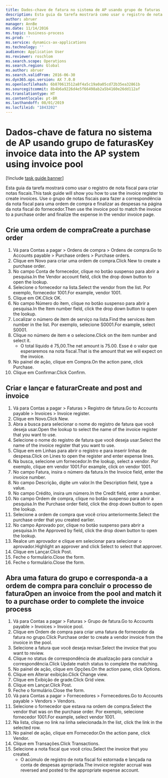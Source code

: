 ```yaml
---
title: Dados-chave de fatura no sistema de AP usando grupo de faturas
description: Esta guia da tarefa mostrará como usar o registro de nota fiscal para criar notas fiscais.
author: abruer
manager: AnnBe
ms.date: 11/14/2016
ms.topic: business-process
ms.prod: ''
ms.service: dynamics-ax-applications
ms.technology: ''
audience: Application User
ms.reviewer: roschlom
ms.search.scope: Operations
ms.search.region: Global
ms.author: abruer
ms.search.validFrom: 2016-06-30
ms.dyn365.ops.version: AX 7.0.0
ms.openlocfilehash: 6b870613512a8f4a5c19a0a05cd72b35ea32861b
ms.sourcegitcommit: 8b4b6a9226d4e5f66498ab2a5b4160e26dd112af
ms.translationtype: HT
ms.contentlocale: pt-BR
ms.lasthandoff: 08/01/2019
ms.locfileid: "1843202"
---
```

# <a name="key-invoice-data-into-the-ap-system-using-invoice-pool"></a><span data-ttu-id="8fd93-103">Dados-chave de fatura no sistema de AP usando grupo de faturas</span><span class="sxs-lookup"><span data-stu-id="8fd93-103">Key invoice data into the AP system using invoice pool</span></span>

[!include [task guide banner](../../includes/task-guide-banner.md)]

<span data-ttu-id="8fd93-104">Esta guia da tarefa mostrará como usar o registro de nota fiscal para criar notas fiscais.</span><span class="sxs-lookup"><span data-stu-id="8fd93-104">This task guide will show you how to use the invoice register to create invoices.</span></span>  <span data-ttu-id="8fd93-105">Use o grupo de notas fiscais para fazer a correspondência da nota fiscal para uma ordem de compra e finalizar as despesas na página da nota fiscal do fornecedor.</span><span class="sxs-lookup"><span data-stu-id="8fd93-105">Then use the invoice pool to match the invoice to a purchase order and finalize the expense in the vendor invoice page.</span></span>


## <a name="create-a-purchase-order"></a><span data-ttu-id="8fd93-106">Crie uma ordem de compra</span><span class="sxs-lookup"><span data-stu-id="8fd93-106">Create a purchase order</span></span>
1. <span data-ttu-id="8fd93-107">Vá para Contas a pagar > Ordens de compra > Ordens de compra.</span><span class="sxs-lookup"><span data-stu-id="8fd93-107">Go to Accounts payable > Purchase orders > Purchase orders.</span></span>
2. <span data-ttu-id="8fd93-108">Clique em Novo para criar uma ordem de compra.</span><span class="sxs-lookup"><span data-stu-id="8fd93-108">Click New to create a purchase order.</span></span>
3. <span data-ttu-id="8fd93-109">No campo Conta de fornecedor, clique no botão suspenso para abrir a pesquisa.</span><span class="sxs-lookup"><span data-stu-id="8fd93-109">In the Vendor account field, click the drop down button to open the lookup.</span></span>
4. <span data-ttu-id="8fd93-110">Selecione o fornecedor na lista.</span><span class="sxs-lookup"><span data-stu-id="8fd93-110">Select the vendor from the list.</span></span> <span data-ttu-id="8fd93-111">Por exemplo, fornecedor 1001.</span><span class="sxs-lookup"><span data-stu-id="8fd93-111">For example, vendor 1001.</span></span>
5. <span data-ttu-id="8fd93-112">Clique em OK.</span><span class="sxs-lookup"><span data-stu-id="8fd93-112">Click OK.</span></span>
6. <span data-ttu-id="8fd93-113">No campo Número do item, clique no botão suspenso para abrir a pesquisa.</span><span class="sxs-lookup"><span data-stu-id="8fd93-113">In the Item number field, click the drop down button to open the lookup.</span></span>
7. <span data-ttu-id="8fd93-114">Localizar o número de item de serviço na lista.</span><span class="sxs-lookup"><span data-stu-id="8fd93-114">Find the services item number in the list.</span></span> <span data-ttu-id="8fd93-115">Por exemplo, selecione S0001.</span><span class="sxs-lookup"><span data-stu-id="8fd93-115">For example, select S0001.</span></span>
8. <span data-ttu-id="8fd93-116">Clique no número de item e o selecione.</span><span class="sxs-lookup"><span data-stu-id="8fd93-116">Click on the item number and select it.</span></span>
    * <span data-ttu-id="8fd93-117">O total líquido é 75,00.</span><span class="sxs-lookup"><span data-stu-id="8fd93-117">The net amount is 75.00.</span></span>  <span data-ttu-id="8fd93-118">Esse é o valor que esperaremos na nota fiscal.</span><span class="sxs-lookup"><span data-stu-id="8fd93-118">That is the amount that we will expect on the invoice.</span></span>  
9. <span data-ttu-id="8fd93-119">No painel de ação, clique em Compra.</span><span class="sxs-lookup"><span data-stu-id="8fd93-119">On the action pane, click Purchase.</span></span>
10. <span data-ttu-id="8fd93-120">Clique em Confirmar.</span><span class="sxs-lookup"><span data-stu-id="8fd93-120">Click Confirm.</span></span>

## <a name="create-and-post-and-invoice"></a><span data-ttu-id="8fd93-121">Criar e lançar e faturar</span><span class="sxs-lookup"><span data-stu-id="8fd93-121">Create and post and invoice</span></span>
1. <span data-ttu-id="8fd93-122">Vá para Contas a pagar > Faturas > Registro de fatura.</span><span class="sxs-lookup"><span data-stu-id="8fd93-122">Go to Accounts payable > Invoices > Invoice register.</span></span>
2. <span data-ttu-id="8fd93-123">Clique em Novo.</span><span class="sxs-lookup"><span data-stu-id="8fd93-123">Click New.</span></span>
3. <span data-ttu-id="8fd93-124">Abra a busca para selecionar o nome do registro de fatura que você deseja usar.</span><span class="sxs-lookup"><span data-stu-id="8fd93-124">Open the lookup to select the name of the invoice register that you want to use.</span></span>
4. <span data-ttu-id="8fd93-125">Selecione o nome do registro de fatura que você deseja usar.</span><span class="sxs-lookup"><span data-stu-id="8fd93-125">Select the name of the invoice register that you want to use.</span></span>
5. <span data-ttu-id="8fd93-126">Clique em em Linhas para abrir o registro e para inserir linhas de despesa.</span><span class="sxs-lookup"><span data-stu-id="8fd93-126">Click on Lines to open the register and enter expense lines.</span></span>
6. <span data-ttu-id="8fd93-127">Na busca, selecione um fornecedor.</span><span class="sxs-lookup"><span data-stu-id="8fd93-127">In the lookup, select a vendor.</span></span> <span data-ttu-id="8fd93-128">Por exemplo, clique em vendor 1001.</span><span class="sxs-lookup"><span data-stu-id="8fd93-128">For example, click on vendor 1001.</span></span>
7. <span data-ttu-id="8fd93-129">No campo Fatura, insira o número da fatura.</span><span class="sxs-lookup"><span data-stu-id="8fd93-129">In the Invoice field, enter the invoice number.</span></span>
8. <span data-ttu-id="8fd93-130">No campo Descrição, digite um valor.</span><span class="sxs-lookup"><span data-stu-id="8fd93-130">In the Description field, type a value.</span></span>
9. <span data-ttu-id="8fd93-131">No campo Crédito, insira um número.</span><span class="sxs-lookup"><span data-stu-id="8fd93-131">In the Credit field, enter a number.</span></span>
10. <span data-ttu-id="8fd93-132">No campo Ordem de compra, clique no botão suspenso para abrir a pesquisa.</span><span class="sxs-lookup"><span data-stu-id="8fd93-132">In the Purchase order field, click the drop down button to open the lookup.</span></span>
11. <span data-ttu-id="8fd93-133">Selecione a ordem de compra que você criou anteriormente.</span><span class="sxs-lookup"><span data-stu-id="8fd93-133">Select the purchase order that you created earlier.</span></span>
12. <span data-ttu-id="8fd93-134">No campo Aprovado por, clique no botão suspenso para abrir a pesquisa.</span><span class="sxs-lookup"><span data-stu-id="8fd93-134">In the Approved by field, click the drop down button to open the lookup.</span></span>
13. <span data-ttu-id="8fd93-135">Realce um aprovador e clique em selecionar para selecionar o aprovador.</span><span class="sxs-lookup"><span data-stu-id="8fd93-135">Highlight an approver and click Select to select that approver.</span></span>
14. <span data-ttu-id="8fd93-136">Clique em Lançar.</span><span class="sxs-lookup"><span data-stu-id="8fd93-136">Click Post.</span></span>
15. <span data-ttu-id="8fd93-137">Feche o formulário.</span><span class="sxs-lookup"><span data-stu-id="8fd93-137">Close the form.</span></span>
16. <span data-ttu-id="8fd93-138">Feche o formulário.</span><span class="sxs-lookup"><span data-stu-id="8fd93-138">Close the form.</span></span>

## <a name="open-an-invoice-from-the-pool-and-match-it-to-a-purchase-order-to-complete-the-invoice-process"></a><span data-ttu-id="8fd93-139">Abra uma fatura do grupo e corresponda-a a ordem de compra para concluir o processo de fatura</span><span class="sxs-lookup"><span data-stu-id="8fd93-139">Open an invoice from the pool and match it to a purchase order to complete the invoice process</span></span>
1. <span data-ttu-id="8fd93-140">Vá para Contas a pagar > Faturas > Grupo de fatura.</span><span class="sxs-lookup"><span data-stu-id="8fd93-140">Go to Accounts payable > Invoices > Invoice pool.</span></span>
2. <span data-ttu-id="8fd93-141">Clique em Ordem de compra para criar uma fatura de fornecedor da fatura no grupo.</span><span class="sxs-lookup"><span data-stu-id="8fd93-141">Click Purchase order to create a vendor invoice from the invoice in the pool.</span></span>
3. <span data-ttu-id="8fd93-142">Selecione a fatura que você deseja revisar.</span><span class="sxs-lookup"><span data-stu-id="8fd93-142">Select the invoice that you want to review.</span></span>
4. <span data-ttu-id="8fd93-143">Clique no status de correspondência de atualização para concluir a correspondência.</span><span class="sxs-lookup"><span data-stu-id="8fd93-143">Click Update match status to complete the matching.</span></span>
5. <span data-ttu-id="8fd93-144">No painel de ação, clique em Opções.</span><span class="sxs-lookup"><span data-stu-id="8fd93-144">On the action pane, click Options.</span></span>
6. <span data-ttu-id="8fd93-145">Clique em Alterar exibição.</span><span class="sxs-lookup"><span data-stu-id="8fd93-145">Click Change view.</span></span>
7. <span data-ttu-id="8fd93-146">Clique em Exibição de grade.</span><span class="sxs-lookup"><span data-stu-id="8fd93-146">Click Grid view.</span></span>
8. <span data-ttu-id="8fd93-147">Clique em Lançar.</span><span class="sxs-lookup"><span data-stu-id="8fd93-147">Click Post.</span></span>
9. <span data-ttu-id="8fd93-148">Feche o formulário.</span><span class="sxs-lookup"><span data-stu-id="8fd93-148">Close the form.</span></span>
10. <span data-ttu-id="8fd93-149">Vá para Contas a pagar > Fornecedores > Fornecedores.</span><span class="sxs-lookup"><span data-stu-id="8fd93-149">Go to Accounts payable > Vendors > Vendors.</span></span>
11. <span data-ttu-id="8fd93-150">Selecione o fornecedor que estava na ordem de compra.</span><span class="sxs-lookup"><span data-stu-id="8fd93-150">Select the vendor that was on the purchase order.</span></span> <span data-ttu-id="8fd93-151">Por exemplo, selecione fornecedor 1001.</span><span class="sxs-lookup"><span data-stu-id="8fd93-151">For example, select vendor 1001.</span></span>
12. <span data-ttu-id="8fd93-152">Na lista, clique no link na linha selecionada.</span><span class="sxs-lookup"><span data-stu-id="8fd93-152">In the list, click the link in the selected row.</span></span>
13. <span data-ttu-id="8fd93-153">No painel de ação, clique em Fornecedor.</span><span class="sxs-lookup"><span data-stu-id="8fd93-153">On the action pane, click Vendor.</span></span>
14. <span data-ttu-id="8fd93-154">Clique em Transações.</span><span class="sxs-lookup"><span data-stu-id="8fd93-154">Click Transactions.</span></span>
15. <span data-ttu-id="8fd93-155">Selecione a nota fiscal que você criou.</span><span class="sxs-lookup"><span data-stu-id="8fd93-155">Select the invoice that you created.</span></span>
    * <span data-ttu-id="8fd93-156">O acúmulo de registro de nota fiscal foi estornada e lançada na conta de despesas apropriada.</span><span class="sxs-lookup"><span data-stu-id="8fd93-156">The invoice register accrual was reversed and posted to the appropriate expense account.</span></span>  

